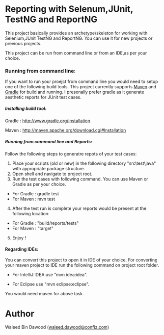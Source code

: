Reporting with Selenum,JUnit, TestNG and ReportNG
==================================

This project basically provides an archetype/skeleton for working with Selenium,JUnit TestNG and ReportNG. You can use it for new projects or previous projects. 

This project can be run from command line or from an IDE,as per your choice.

### Running from command line:
If you want to run your proejct from command line you would need to setup one of the following build tools. This project currently supports [Maven](http://maven.apache.org) and [Gradle](http://www.gradle.org) for build and running. I presonally prefer gradle as it generate aesthetic reports for JUnit test cases.

##### Installing build tool:

Gradle : http://www.gradle.org/installation

Maven : http://maven.apache.org/download.cgi#Installation


##### Running from command line and Reports:
Follow the following steps to generatre repots of your test cases:

1. Place your scripts (old or new) in the following directory "src\test\java" with appropriate package structure.
2. Open shell and navigate to project root.
3. Run the test cases with following command. You can use Maven or Gradle as per your choice.
  * For Gradle : gradle test
  * For Maven : mvn test
4. After the test run is complete your reports would be present at the following location:
  * For Gradle : "build/reports/tests"
  * For Maven : "target"
5. Enjoy !  

#### Regarding IDEs:

You can convert this project to open it in IDE of your choice. For converting your maven project to IDE run the following command on project root folder.

* For IntelliJ IDEA use "mvn idea:idea".

* For Eclipse use "mvn eclipse:eclipse".

You would need maven for above task.

Author
======
Waleed Bin Dawood (waleed.dawood@confiz.com)
